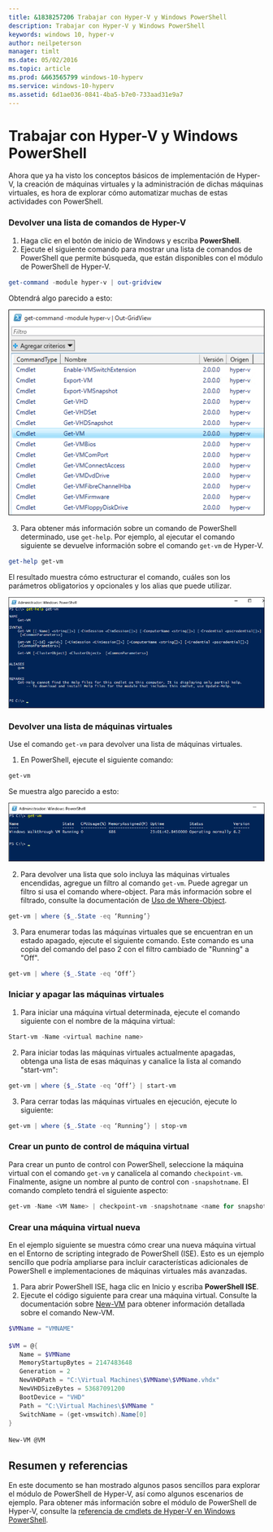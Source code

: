 ```yaml
---
title: &1838257206 Trabajar con Hyper-V y Windows PowerShell
description: Trabajar con Hyper-V y Windows PowerShell
keywords: windows 10, hyper-v
author: neilpeterson
manager: timlt
ms.date: 05/02/2016
ms.topic: article
ms.prod: &663565799 windows-10-hyperv
ms.service: windows-10-hyperv
ms.assetid: 6d1ae036-0841-4ba5-b7e0-733aad31e9a7
---
```


# Trabajar con Hyper-V y Windows PowerShell

Ahora que ya ha visto los conceptos básicos de implementación de Hyper-V, la creación de máquinas virtuales y la administración de dichas máquinas virtuales, es hora de explorar cómo automatizar muchas de estas actividades con PowerShell.

### Devolver una lista de comandos de Hyper-V

1.  Haga clic en el botón de inicio de Windows y escriba **PowerShell**.
2.  Ejecute el siguiente comando para mostrar una lista de comandos de PowerShell que permite búsqueda, que están disponibles con el módulo de PowerShell de Hyper-V.

 ```powershell
get-command -module hyper-v | out-gridview
 ```
  Obtendrá algo parecido a esto:

  ![](media\command_grid.png)

3. Para obtener más información sobre un comando de PowerShell determinado, use `get-help`. Por ejemplo, al ejecutar el comando siguiente se devuelve información sobre el comando `get-vm` de Hyper-V.

  ```powershell
get-help get-vm
  ```
 El resultado muestra cómo estructurar el comando, cuáles son los parámetros obligatorios y opcionales y los alias que puede utilizar.

 ![](media\get_help.png)


### Devolver una lista de máquinas virtuales

Use el comando `get-vm` para devolver una lista de máquinas virtuales.

1. En PowerShell, ejecute el siguiente comando:

 ```powershell
get-vm
 ```
 Se muestra algo parecido a esto:

 ![](media\get_vm.png)

2. Para devolver una lista que solo incluya las máquinas virtuales encendidas, agregue un filtro al comando `get-vm`. Puede agregar un filtro si usa el comando where-object. Para más información sobre el filtrado, consulte la documentación de [Uso de Where-Object](https://technet.microsoft.com/en-us/library/ee177028.aspx).

 ```powershell
 get-vm | where {$_.State -eq ‘Running’}
 ```
3.  Para enumerar todas las máquinas virtuales que se encuentran en un estado apagado, ejecute el siguiente comando. Este comando es una copia del comando del paso 2 con el filtro cambiado de "Running" a "Off".

 ```powershell
 get-vm | where {$_.State -eq ‘Off’}
 ```

### Iniciar y apagar las máquinas virtuales

1. Para iniciar una máquina virtual determinada, ejecute el comando siguiente con el nombre de la máquina virtual:

 ```powershell
 Start-vm -Name <virtual machine name>
 ```

2. Para iniciar todas las máquinas virtuales actualmente apagadas, obtenga una lista de esas máquinas y canalice la lista al comando "start-vm":

  ```powershell
 get-vm | where {$_.State -eq ‘Off’} | start-vm
  ```
3. Para cerrar todas las máquinas virtuales en ejecución, ejecute lo siguiente:

  ```powershell
 get-vm | where {$_.State -eq ‘Running’} | stop-vm
  ```

### Crear un punto de control de máquina virtual

Para crear un punto de control con PowerShell, seleccione la máquina virtual con el comando `get-vm` y canalícela al comando `checkpoint-vm`. Finalmente, asigne un nombre al punto de control con `-snapshotname`. El comando completo tendrá el siguiente aspecto:

 ```powershell
 get-vm -Name <VM Name> | checkpoint-vm -snapshotname <name for snapshot>
 ```
### Crear una máquina virtual nueva

En el ejemplo siguiente se muestra cómo crear una nueva máquina virtual en el Entorno de scripting integrado de PowerShell (ISE). Esto es un ejemplo sencillo que podría ampliarse para incluir características adicionales de PowerShell e implementaciones de máquinas virtuales más avanzadas.

1. Para abrir PowerShell ISE, haga clic en Inicio y escriba **PowerShell ISE**.
2. Ejecute el código siguiente para crear una máquina virtual. Consulte la documentación sobre [New-VM](https://technet.microsoft.com/en-us/library/hh848537.aspx) para obtener información detallada sobre el comando New-VM.

  ```powershell
 $VMName = "VMNAME"

 $VM = @{
     Name = $VMName 
     MemoryStartupBytes = 2147483648
     Generation = 2
     NewVHDPath = "C:\Virtual Machines\$VMName\$VMName.vhdx"
     NewVHDSizeBytes = 53687091200
     BootDevice = "VHD"
     Path = "C:\Virtual Machines\$VMName "
     SwitchName = (get-vmswitch).Name[0]
 }

 New-VM @VM
  ```

## Resumen y referencias

En este documento se han mostrado algunos pasos sencillos para explorar el módulo de PowerShell de Hyper-V, así como algunos escenarios de ejemplo. Para obtener más información sobre el módulo de PowerShell de Hyper-V, consulte la [referencia de cmdlets de Hyper-V en Windows PowerShell](https://technet.microsoft.com/%5Clibrary/Hh848559.aspx).






<!--HONumber=May16_HO1-->


